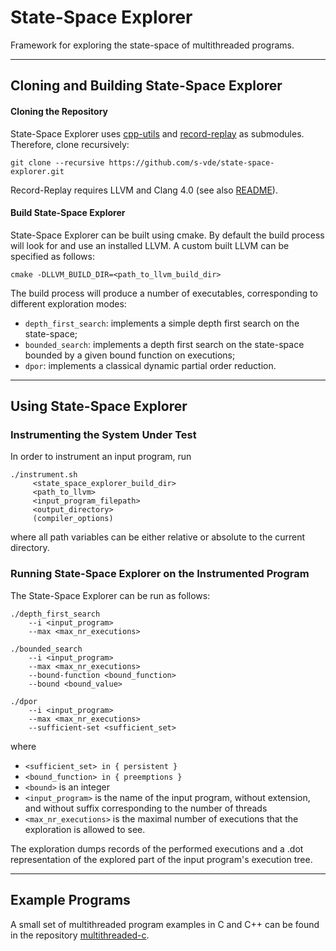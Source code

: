 # State-Space Explorer
Framework for exploring the state-space of multithreaded programs.

---

## Cloning and Building State-Space Explorer 

#### Cloning the Repository

State-Space Explorer uses 
[cpp-utils](https://github.com/s-vde/cpp-utils) and
[record-replay](https://github.com/s-vde/record-replay) as submodules. Therefore, clone recursively:

```
git clone --recursive https://github.com/s-vde/state-space-explorer.git
```

Record-Replay requires LLVM and Clang 4.0 (see also [README](https://github.com/s-vde/record-replay/blob/master/README.md)).

#### Build State-Space Explorer

State-Space Explorer can be built using cmake. By default the build process will look for and use an installed LLVM. A custom built LLVM can be specified as follows:

```
cmake -DLLVM_BUILD_DIR=<path_to_llvm_build_dir>
```

The build process will produce a number of executables, corresponding to different exploration modes:
* `depth_first_search`: implements a simple depth first search on the state-space;
* `bounded_search`: implements a depth first search on the state-space bounded by a given bound function on executions;
* `dpor`: implements a classical dynamic partial order reduction.

---

## Using State-Space Explorer

### Instrumenting the System Under Test

In order to instrument an input program, run

```
./instrument.sh
     <state_space_explorer_build_dir>
     <path_to_llvm>
     <input_program_filepath>
     <output_directory>
     (compiler_options)
```
where all path variables can be either relative or absolute to the current directory.

### Running State-Space Explorer on the Instrumented Program
 
The State-Space Explorer can be run as follows:

```
./depth_first_search 
    --i <input_program> 
    --max <max_nr_executions>
```

```
./bounded_search
    --i <input_program> 
    --max <max_nr_executions>
    --bound-function <bound_function> 
    --bound <bound_value> 
```

```
./dpor 
    --i <input_program> 
    --max <max_nr_executions>
    --sufficient-set <sufficient_set>
```

where
- `<sufficient_set> in { persistent }`
- `<bound_function> in { preemptions }`
- `<bound>` is an integer
- `<input_program>` is the name of the input program, without extension, and without suffix corresponding to the number of threads
- `<max_nr_executions>` is the maximal number of executions that the exploration is allowed to see.

The exploration dumps records of the performed executions
and a .dot representation of the explored part of the input program's execution tree.

---

## Example Programs

A small set of multithreaded program examples in C and C++ can be found in the repository [multithreaded-c](https://github.com/s-vde/multithreaded-c).
